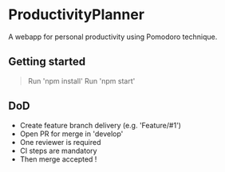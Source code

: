 # ProductivityPlanner

A webapp for personal productivity using Pomodoro technique.

## Getting started

> Run 'npm install'
> Run 'npm start'

## DoD

- Create feature branch delivery (e.g. 'Feature/#1')
- Open PR for merge in 'develop'
- One reviewer is required
- CI steps are mandatory
- Then merge accepted !
